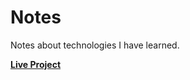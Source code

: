 # Notes

Notes about technologies I have learned.

**[Live Project](https://jamezuki.github.io/notes/)**